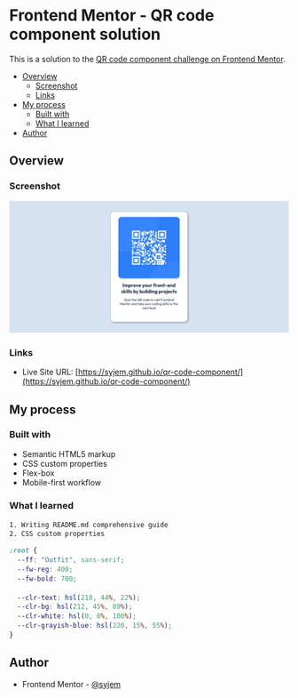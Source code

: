 # Frontend Mentor - QR code component solution

This is a solution to the [QR code component challenge on Frontend Mentor](https://www.frontendmentor.io/challenges/qr-code-component-iux_sIO_H).

- [Overview](#overview)
  - [Screenshot](#screenshot)
  - [Links](#links)
- [My process](#my-process)
  - [Built with](#built-with)
  - [What I learned](#what-i-learned)
- [Author](#author)

## Overview

### Screenshot

![](images/screenshot.png)

### Links

- Live Site URL: [https://syjem.github.io/qr-code-component/](https://syjem.github.io/qr-code-component/)

## My process

### Built with

- Semantic HTML5 markup
- CSS custom properties
- Flex-box
- Mobile-first workflow

### What I learned

    1. Writing README.md comprehensive guide
    2. CSS custom properties

```css
:root {
  --ff: "Outfit", sans-serif;
  --fw-reg: 400;
  --fw-bold: 700;

  --clr-text: hsl(218, 44%, 22%);
  --clr-bg: hsl(212, 45%, 89%);
  --clr-white: hsl(0, 0%, 100%);
  --clr-grayish-blue: hsl(220, 15%, 55%);
}
```

## Author

- Frontend Mentor - [@syjem](https://www.frontendmentor.io/profile/syjem)
